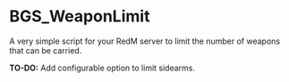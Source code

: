 # BGS_WeaponLimit
A very simple script for your RedM server to limit the number of weapons that can be carried.

**TO-DO:** Add configurable option to limit sidearms.

